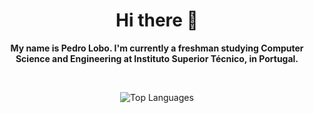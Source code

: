 <div align="center">

# Hi there 👋

**My name is Pedro Lobo. I'm currently a freshman studying Computer Science and Engineering at Instituto Superior Técnico, in Portugal.**

<br>

![Top Languages](https://github-readme-stats.vercel.app/api/top-langs/?username=pedroclobo&layout=compact&theme=dark&langs_count=8)
